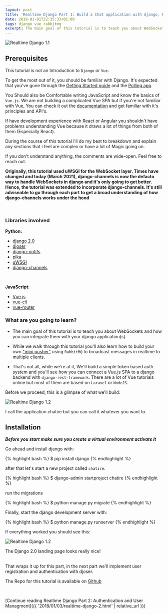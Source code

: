 ```yaml
---
layout: post
title: 'Realtime Django Part 1: Build a Chat application with django, RabbitMQ and Vue.js (Introduction and Setup)'
date: 2018-01-01T22:35:33+01:00
tags: django vue rabbitmq
excerpt: The main goal of this tutorial is to teach you about WebSockets and how you can integrate them with your django application(s).
---
```


![Realtime Django 1.1](../../../images/django/realtime-django/realtime-django-1.1.png)


## Prerequisites

This tutorial is not an Introduction to `Django` or `Vue`.

To get the most out of it, you should be familiar with Django. It's expected that you've gone through the [Getting Started guide](https://docs.djangoproject.com/en/2.0/intro/overview/) and the [Polling app](https://docs.djangoproject.com/en/2.0/intro/tutorial01/).

You Should also be Comfortable writing JavaScript and know the basics of `Vue.js`. We are not building a complicated Vue SPA but if you're not familiar with Vue, You can check it out the [documentation](https://vuejs.org) and get familiar with it's principles and API's.

If have development experience with React or Angular you shouldn't have problems understanding Vue because it draws a lot of things from both of them (Especially React).

During the course of this tutorial i'll do my best to breakdown and explain any sections that i feel are complex or have a lot of Magic going on.

If you don't understand anything, the comments are wide-open. Feel free to reach out.

**Originally, this tutorial used uWSGI for the WebSocket layer. Times have changed and today (March 2021), django-channels is now the defacto way to handle WebSockets in django and it's only going to get better. Hence, the tutorial was extended to incorporate django-channels. It's still adviseable to go through each part to get a broad understanding of how django-channels works under the hood**

<br />

### Libraries involved

**Python:**

- [django 2.0](https://www.djangoproject.com/)
- [djoser](http://djoser.readthedocs.io)
- [django-notifs](https://github.com/danidee10/django-notifs)
- [pika](https://pika.readthedocs.io)
- [uWSGI](https://uwsgi-docs.readthedocs.io/en/latest/)
- [django-channels](https://channels.readthedocs.io/en/stable/)

<br />

**JavaScript**:

- [Vue.js](https://vuejs.org/)
- [vue-cli](https://github.com/vuejs/vue-cli)
- [vue-router](https://router.vuejs.org/)

### What are you going to learn?

- The main goal of this tutorial is to teach you about WebSockets and how you can integrate them with your django application(s).

- While we walk through this tutorial you'll also learn how to build your own ["mini pusher"](https://pusher.com) using `RabbitMQ` to broadcast messages in realtime to multiple clients.

- That's not all, while we're at it, We'll build a simple token based auth system and you'll see how you can connect a Vue.js SPA to a django backend with `django-rest-framework`. There are a lot of Vue tutorials online but most of them are based on `Laravel` or `NodeJS`.

Before we proceed, this is a glimpse of what we'll build:

![Realtime Django 1.2](../../../images/django/realtime-django/realtime-django-1.2.gif)

I call the application chatire but you can call it whatever you want to.

## Installation

***Before you start make sure you create a virtual environment activate it***

Go ahead and install django with:

{% highlight bash %}
$ pip install django
{% endhighlight %}

after that let's start a new project called `chatire`.

{% highlight bash %}
$ django-admin startproject chatire
{% endhighlight %}

run the migrations

{% highlight bash %}
$ python manage.py migrate
{% endhighlight %}

Finally, start the django development server with:

{% highlight bash %}
$ python manage.py runserver
{% endhighlight %}

If everything worked you should see this:

![Realtime Django 1.2](../../../images/django/realtime-django/realtime-django-1.2.png)
<figcaption>The Django 2.0 landing page looks really nice!</figcaption>

<br />

That wraps it up for this part, in the next part we'll implement user registration and authentication with djoser.

The Repo for this tutorial is available on [Github](https://github.com/danidee10/chatire)

<br />

[Continue reading Realtime Django Part 2: Authentication and User Managment]({{ '2018/01/03/realtime-django-2.html' | relative_url }})